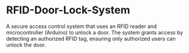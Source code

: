 # RFID-Door-Lock-System
A secure access control system that uses an RFID reader and microcontroller (Arduino) to unlock a door. The system grants access by detecting an authorized RFID tag, ensuring only authorized users can unlock the door.
